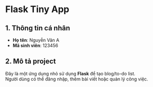 # Flask Tiny App

## 1. Thông tin cá nhân

- **Họ tên**: Nguyễn Văn A
- **Mã sinh viên**: 123456

## 2. Mô tả project

Đây là một ứng dụng nhỏ sử dụng **Flask** để tạo blog/to-do list.  
Người dùng có thể đăng nhập, thêm bài viết hoặc quản lý công việc.



